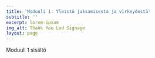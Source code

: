 ```yaml
---
title: 'Moduuli 1: Yleistä jaksamisesta ja virkeydestä'
subtitle: ''
excerpt: lorem-ipsum
img_alt: Thank You Led Signage
layout: page
---
```

Moduuli 1 sisältö
